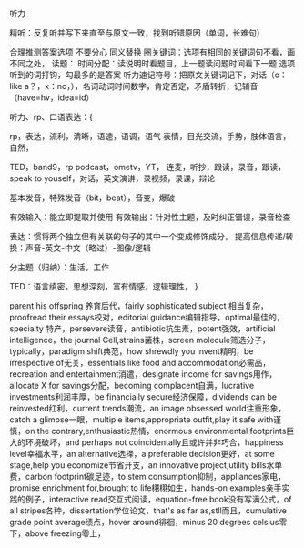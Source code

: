听力


精听：反复听并写下来直至与原文一致，找到听错原因（单词，长难句）


合理推测答案选项
不要分心
同义替换
圈关键词：选项有相同的关键词句不看，画不同之处，
读题：
时间分配：读说明时看题目，上一题读问题时间看下一题
选项听到的词打钩，勾最多的是答案
听力速记符号：把原文关键词记下，对话（o：like a？，x：no，），名词动词时间数字，肯定否定，矛盾转折，记辅音（have=hv，idea=id）




听力、rp、口语表达：{

rp，表达，流利，清晰，语速，语调，语气
表情，目光交流，手势，肢体语言，自然，

TED，band9，rp podcast，ometv，YT，
连麦，听抄，跟读，录音，跟读，speak to youself，对话，英文演讲，录视频，录课，辩论

基本发音，特殊发音（bit，beat），音变，爆破

有效输入：能立即提取并使用
有效输出：针对性主题，及时纠正错误，录音检查

表达：惯将两个独立但有关联的句子的其中一个变成修饰成分，
提高信息传递/转换：声音-英文-中文（略过）-图像/逻辑

分主题（归纳）：生活，工作

TED：语言缜密，思想深刻，富有情感，逻辑理性，
}


parent his offspring 养育后代，fairly sophisticated subject 相当复杂，proofread their essays校对，editorial guidance编辑指导，optimal最佳的，specialty 特产，persevere读音，antibiotic抗生素，potent强效，artificial intelligence，the journal Cell,strains菌株，screen molecule筛选分子，typically，paradigm shift典范，how shrewdly you invent精明，be irrespective of无关，essentials like food and accommodation必需品，recreation and entertainment消遣，designate income for savings用作，allocate X for savings分配，becoming complacent自满，lucrative investments利润丰厚，be financially secure经济保障，dividends can be reinvested红利，current trends潮流，an image obsessed world注重形象，catch a glimpse一眼，multiple items,appropriate outfit,play it safe with谨慎，on the contrary,enthusiastic热情，enormous environmental footprints巨大的环境破坏，and perhaps not coincidentally且或许并非巧合，happiness level幸福水平，an alternative选择，a preferable decision更好，at some stage,help you economize节省开支，an innovative project,utility bills水单费，carbon footprint碳足迹，to stem consumption抑制，appliances家电，promise enrichment for,brought to life栩栩如生，hands-on examples亲手实践的例子，interactive read交互式阅读，equation-free book没有写满公式，of all stripes各种，dissertation学位论文，that's as far as,stll而且，cumulative grade point average绩点，hover around徘徊，minus 20 degrees celsius零下，above freezing零上，










